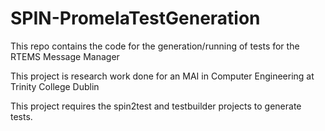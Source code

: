 # SPIN-PromelaTestGeneration
This repo contains the code for the generation/running of tests for the RTEMS Message Manager

This project is research work done for an MAI in Computer Engineering at Trinity College Dublin

This project requires the spin2test and testbuilder projects to generate tests.
